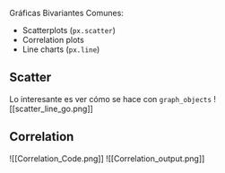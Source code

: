 Gráficas Bivariantes Comunes:
- Scatterplots (``px.scatter``)
- Correlation plots
- Line charts (``px.line``)

## Scatter
Lo interesante es ver cómo se hace con ``graph_objects`` 
![[scatter_line_go.png]]



## Correlation

![[Correlation_Code.png]]
![[Correlation_output.png]]